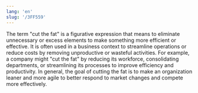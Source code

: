 ```yaml
---
lang: 'en'
slug: '/3FF559'
---
```


The term "cut the fat" is a figurative expression that means to eliminate unnecessary or excess elements to make something more efficient or effective. It is often used in a business context to streamline operations or reduce costs by removing unproductive or wasteful activities. For example, a company might "cut the fat" by reducing its workforce, consolidating departments, or streamlining its processes to improve efficiency and productivity. In general, the goal of cutting the fat is to make an organization leaner and more agile to better respond to market changes and compete more effectively.

<head>
  <html lang="en-US"/>
</head>
